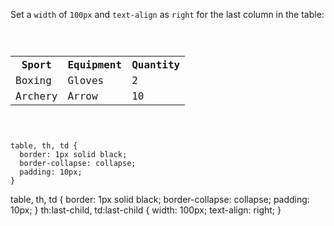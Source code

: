 Set a `width` of `100px`
and
`text-align` as `right`
for the last column in the table:

<Editor lang="css" type="exercise">
<code>
<panel lang="html">
<table>
  <tr>
    <th>Sport</th>
    <th>Equipment</th>
    <th>Quantity</th>
  </tr>
  <tr>
    <td>Boxing</td>
    <td>Gloves</td>
    <td>2</td>
  </tr>
  <tr>
    <td>Archery</td>
    <td>Arrow</td>
    <td>10</td>
  </tr>
</table>
</panel>
<panel lang="css">
table, th, td {
  border: 1px solid black;
  border-collapse: collapse;
  padding: 10px;
}
</panel>
</code>

<solution>
table, th, td {
  border: 1px solid black;
  border-collapse: collapse;
  padding: 10px;
}
th:last-child,
td:last-child {
  width: 100px;
  text-align: right;
}
</solution>
</Editor>